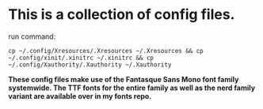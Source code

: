 # This is a collection of config files.

run command:
```
cp ~/.config/Xresources/.Xresources ~/.Xresources && cp ~/.config/xinit/.xinitrc ~/.xinitrc && cp ~/.config/Xauthority/.Xauthority ~/.Xauthority
```

<b>These config files make use of the Fantasque Sans Mono font family systemwide. The TTF fonts for the entire family as well as the nerd family variant are available over in my fonts repo.</b>
